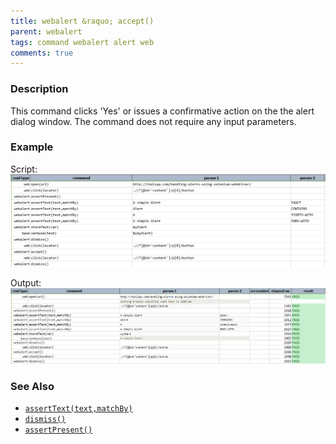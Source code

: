```yaml
---
title: webalert &raquo; accept()
parent: webalert
tags: command webalert alert web
comments: true
---
```



### Description
This command clicks 'Yes' or issues a confirmative action on the the alert dialog window.  The command does not 
require any input parameters.


### Example
Script:<br/>
![](image/accept_01.png)

Output:<br/>
![](image/accept_02.png)



### See Also
- [`assertText(text,matchBy)`](assertText(text,matchBy))
- [`dismiss()`](dismiss())
- [`assertPresent()`](assertPresent())
